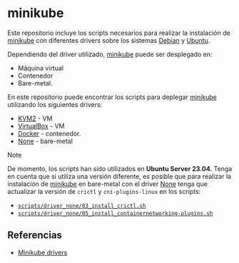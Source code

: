 # minikube

Este repositorio incluye los scripts necesarios para realizar la instalación de [minikube][1] con diferentes drivers sobre los sistemas [Debian][2] y [Ubuntu][3].

Dependiendo del driver utilizado, [minikube][1] puede ser desplegado en:

- Máquina virtual
- Contenedor
- Bare-metal.

En este repositorio puede encontrar los scripts para deplegar [minikube][1] utilizando los siguientes drivers:

- [KVM2](./scripts/driver_kvm2/) - VM
- [VirtualBox](./scripts/driver_virtualbox/) - VM
- [Docker](./scripts/driver_docker/) - contenedor.
- [None](./scripts/driver_none/) - bare-metal


> [!NOTE]
> De momento, los scripts han sido utilizados en **Ubuntu Server 23.04**. 
> Tenga en cuenta que si utiliza una versión diferente, es posible que para realizar la instalación de [minikube][1] en bare-metal con el driver [None](./scripts/driver_none/) tenga que actualizar la versión de `crictl` y `cni-plugins-linux` en los scripts:
> - [`scripts/driver_none/03_install_crictl.sh`](./scripts/driver_none/03_install_crictl.sh)
> - [`scripts/driver_none/05_install_containernetworking-plugins.sh`](./scripts/driver_none/05_install_containernetworking-plugins.sh)


## Referencias

- [Minikube drivers](https://minikube.sigs.k8s.io/docs/drivers/)

[1]: https://minikube.sigs.k8s.io
[2]: https://www.debian.org/index.es.html
[3]: https://ubuntu.com/